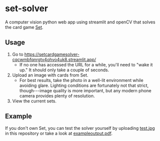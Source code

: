 # set-solver
A computer vision python web app using streamlit and openCV that solves the card game [Set](https://en.wikipedia.org/wiki/Set_(card_game)).

## Usage
1. Go to https://setcardgamesolver-cqcwmbfqnrgtv4ohvo4uk8.streamlit.app/
   - If no one has accessed the URL for a while, you'll need to "wake it up." It should only take a couple of seconds.
2. Upload an image with cards from Set.
   - For best results, take the photo in a well-lit environment while avoiding glare.
   Lighting conditions are fortunately not that strict, though---image quality is more important, but any modern phone camera provides plenty of resolution.
3. View the current sets.

## Example
If you don't own Set, you can test the solver yourself by uploading [test.jpg](https://github.com/charleskolozsvary/set-solver/blob/main/test.jpg) in this repository
or take a look at [exampleoutput.pdf](https://github.com/charleskolozsvary/set-solver/blob/main/exampleoutput.pdf).
